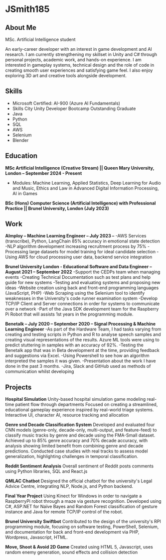 # JSmith185

## About Me

MSc. Artificial Intelligence student

An early-career developer with an interest in game development and AI research. I am currently strengthening my skillset in Unity and C# through personal projects, academic work, and hands-on experience. I am interested in gameplay systems, technical design and the role of code in creating smooth user experiences and satisfying game feel. I also enjoy exploring 3D art and creative tools alongside development.


## Skills
- Microsoft Certified: AI-900 (Azure AI Fundamentals)
- Skills City Unity Developer Bootcamp Outstanding Graduate
- Java
- Python
- SQL
- AWS
- Selenium
- Blender

## Education

**MSc Artificial Intelligence (Creative Stream) || Queen Mary University, London – September 2024 - Present**
- Modules: Machine Learning, Applied Statistics, Deep Learning for Audio and Music, Ethics and Law in Advanced Digital Information Processing, AI in Games

**BSc (Hons) Computer Science (Artificial Intelligence) with Professional Practice || Brunel University, London (July 2023)**

## Work 

**AImploy – Machine Learning Engineer – July 2023 –**
-AWS Services (transcribe), Python, LangChain 85% accuracy in emotional state detection
-NLP algorithm development increasing recruitment process by 75%
-Processing large datasets for model training for ideal candidate selection
-Using AWS for cloud processing user data, backend service integration

**Brunel University London - Educational Software and Data Engineer – August 2021 – September 2022**
-Support the CEDPs team when managing events
-Creating Technical Documentation such as test plans and help guide for new systems
-Testing and evaluating systems and proposing new ideas
-Website creation using back and front-end programming languages (JavaScript, PHP)
-Web Scraping using the Selenium tool to identify weaknesses in the University's code runner examination system
-Develop TCP/IP Client and Server connections in order for systems to communicate over a network
-Part of the Java SDK development team for the Raspberry Pi Robot that will assists 1st years in the programming module.

**Benetalk – July 2020 – September 2020 – Signal Processing & Machine Learning Engineer**
-As part of the Hardware Team, I had tasks varying from creating and testing scripts in Python and R to analyse speech samples and creating visual representations of the results. Azure ML tools were using to predict stuttering in samples with an accuracy of 92%.
-Testing the Benetalk app that was in Beta development at the time, providing feedback and suggestions via Excel.
-Using Powershell to see how an algorithm interpreted the samples it was given.
-Presentation about the work I have done in the past 3 months.
-Jira, Slack and GitHub used as methods of communication whilst developing


## Projects

**Hospital Simulation**
Unity-based hospital simulation game modeling real-time patient flow through departments
Focused on creating a streamlined, educational gameplay experience inspired by real-world triage systems.
Interactive UI, character AI, resource tracking and allocation

**Genre snd Decade Classification System**
Developed and evaluated four CNN models (genre-only, decade-only, multi-output, and feature-feed) to classify music tracks by genre and decade using the FMA-Small dataset. Achieved up to 85% genre accuracy and 70% decade accuracy, with analysis showing limited benefit from combining genre and decade predictions. Conducted case studies with real tracks to assess model generalization, highlighting challenges in temporal classification.

**Reddit Sentiment Analysis**
Overall sentiment of Reddit posts comments using Python libraries, SQL and React.js

**QMLAC Chatbot**
Designed the official chatbot for the university's Legal Advice Centre, integrating NLP, Node.js, and Python backend.

**Final Year Project**
Using Kinect for Windows in order to navigate a RaspberryPi robot through a maze via gesture recognition. Developed using C#, ASP.NET for Naïve Bayes and Random Forest classification of gesture instance and Java for remote TCP/IP control of the robot. 



**Brunel University Swiftbot**
Contributed to the design of the university's RPI programming module, focusing on software testing, PowerShell, Selenium, and documentation for back and front-end  development via PHP, Wordpress, Javascript, HTML.

**Move, Shoot & Avoid 2D Game**
Created using HTML 5, Javascript, uses random enemy generation, sound effects and collision detection
